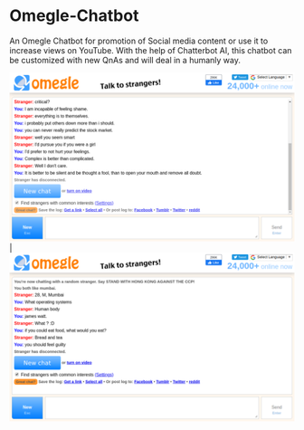 # Omegle-Chatbot
An Omegle Chatbot for promotion of Social media content or use it to increase views on YouTube. With the help of Chatterbot AI, this chatbot can be customized with new QnAs and will deal in a humanly way. 

![](omg/saved2.png) | ![](omg/saved4.png)
